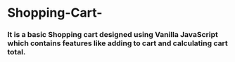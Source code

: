 # Shopping-Cart-
### It is a basic Shopping cart designed using Vanilla JavaScript which contains features like adding to cart and calculating cart total. 
